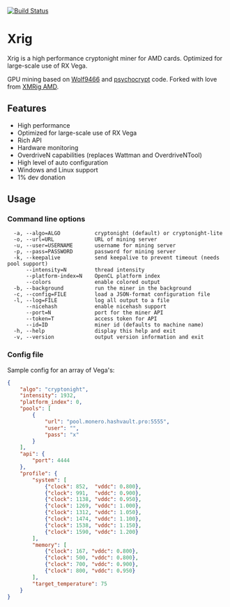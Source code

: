 [![Build Status](https://travis-ci.org/arnesson/xrig.svg?branch=master)](https://travis-ci.org/arnesson/xrig)

# Xrig
Xrig is a high performance cryptonight miner for AMD cards. Optimized for large-scale use of RX Vega.

GPU mining based on [Wolf9466](https://github.com/OhGodAPet) and [psychocrypt](https://github.com/psychocrypt) code. Forked with love from [XMRig AMD](https://github.com/xmrig/xmrig-amd).
<!--
<img src="https://i.imgur.com/TFncsi7.png" width="696" >
-->
## Features
* High performance
* Optimized for large-scale use of RX Vega
* Rich API
* Hardware monitoring
* OverdriveN capabilities (replaces Wattman and OverdriveNTool)
* High level of auto configuration
* Windows and Linux support
* 1% dev donation

## Usage

### Command line options
```
  -a, --algo=ALGO           cryptonight (default) or cryptonight-lite
  -o, --url=URL             URL of mining server
  -u, --user=USERNAME       username for mining server
  -p, --pass=PASSWORD       password for mining server
  -k, --keepalive           send keepalive to prevent timeout (needs pool support)
      --intensity=N         thread intensity
      --platform-index=N    OpenCL platform index
      --colors              enable colored output
  -b, --background          run the miner in the background
  -c, --config=FILE         load a JSON-format configuration file
  -l, --log=FILE            log all output to a file
      --nicehash            enable nicehash support
      --port=N              port for the miner API
      --token=T             access token for API
      --id=ID               miner id (defaults to machine name)
  -h, --help                display this help and exit
  -v, --version             output version information and exit
```

### Config file
Sample config for an array of Vega's:
```json
{
    "algo": "cryptonight",
    "intensity": 1932,
    "platform_index": 0,
    "pools": [
        {
            "url": "pool.monero.hashvault.pro:5555",
            "user": "",
            "pass": "x"
        }
    ],
    "api": {
        "port": 4444
    },
    "profile": {
        "system": [
            {"clock": 852,  "vddc": 0.800},
            {"clock": 991,  "vddc": 0.900},
            {"clock": 1138, "vddc": 0.950},
            {"clock": 1269, "vddc": 1.000},
            {"clock": 1312, "vddc": 1.050},
            {"clock": 1474, "vddc": 1.100},
            {"clock": 1538, "vddc": 1.150},
            {"clock": 1590, "vddc": 1.200}
        ],
        "memory": [
            {"clock": 167, "vddc": 0.800},
            {"clock": 500, "vddc": 0.800},
            {"clock": 700, "vddc": 0.900},
            {"clock": 800, "vddc": 0.950}
        ],
        "target_temperature": 75
    }
}
```
